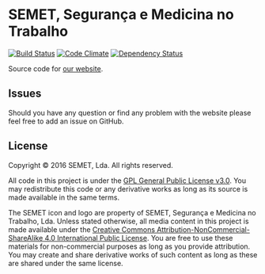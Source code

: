 SEMET, Segurança e Medicina no Trabalho
=======================================

[![Build Status](https://travis-ci.org/semetpt/semet.pt.svg?branch=master)](https://travis-ci.org/semetpt/semet.pt)
[![Code Climate](https://codeclimate.com/github/semetpt/semet.pt/badges/gpa.svg)](https://codeclimate.com/github/semetpt/semet.pt)
[![Dependency Status](https://gemnasium.com/semetpt/semet.pt.svg)](https://gemnasium.com/semetpt/semet.pt)

Source code for [our website](http://semet.pt).

Issues
------

Should you have any question or find any problem with the website please feel free to add an issue on GitHub.


License
-------

Copyright &copy; 2016 SEMET, Lda. All rights reserved.

All code in this project is under the [GPL General Public License v3.0](http://www.gnu.org/licenses/gpl-3.0.txt). You may redistribute this code or any derivative works as long as its source is made available in the same terms.

The SEMET icon and logo are property of SEMET, Segurança e Medicina no Trabalho, Lda. Unless stated otherwise, all media content in this project is made available under the [Creative Commons Attribution-NonCommercial-ShareAlike 4.0 International Public License](http://creativecommons.org/licenses/by-nc-sa/4.0/legalcode). You are free to use these materials for non-commercial purposes as long as you provide attribution. You may create and share derivative works of such content as long as these are shared under the same license.
